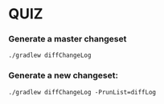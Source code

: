 # QUIZ

### Generate a master changeset
```shell script
./gradlew diffChangeLog
```

### Generate a new changeset:
```shell script
./gradlew diffChangeLog -PrunList=diffLog
```
